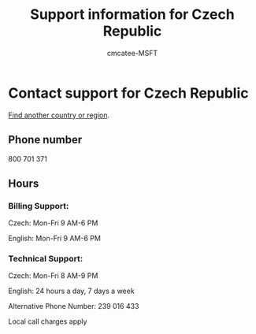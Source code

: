 ﻿---                                
title: Support information for Czech Republic
author: cmcatee-MSFT
ms.author: cmcatee
manager: mnirkhe
audience: Admin
ms.topic: reference
ms.service: o365-administration
localization_priority: Normal
description: Learn how to contact support for your country or region.
ROBOTS: NOINDEX, NOFOLLOW
---

# Contact support for Czech Republic

[Find another country or region](../contact-support-for-business-products.md).

## Phone number
800 701 371

## Hours
### Billing Support:

Czech: Mon-Fri 9 AM-6 PM

English: Mon-Fri 9 AM-6 PM

### Technical Support:

Czech: Mon-Fri 8 AM-9 PM

English: 24 hours a day, 7 days a week

Alternative Phone Number: 239 016 433

Local call charges apply